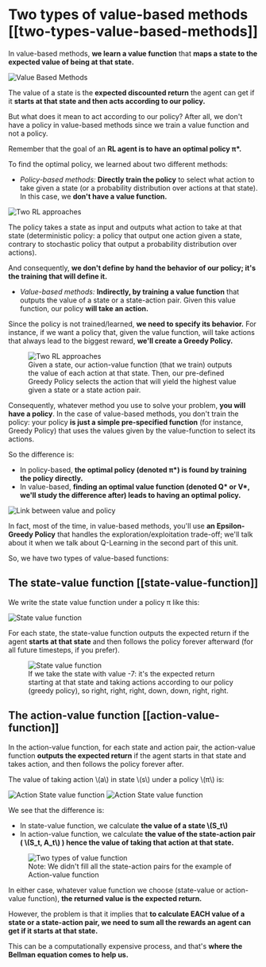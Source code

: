 # Two types of value-based methods [[two-types-value-based-methods]]

In value-based methods, **we learn a value function** that **maps a state to the expected value of being at that state.**

<img src="https://huggingface.co/datasets/huggingface-deep-rl-course/course-images/resolve/main/en/unit3/vbm-1.jpg" alt="Value Based Methods"/>

The value of a state is the **expected discounted return** the agent can get if it **starts at that state and then acts according to our policy.**

<Tip>
But what does it mean to act according to our policy? After all, we don't have a policy in value-based methods since we train a value function and not a policy.
</Tip>

Remember that the goal of an **RL agent is to have an optimal policy π\*.**

To find the optimal policy, we learned about two different methods:

- *Policy-based methods:* **Directly train the policy** to select what action to take given a state (or a probability distribution over actions at that state). In this case, we **don't have a value function.**

<img src="https://huggingface.co/datasets/huggingface-deep-rl-course/course-images/resolve/main/en/unit3/two-approaches-2.jpg" alt="Two RL approaches"/>

The policy takes a state as input and outputs what action to take at that state (deterministic policy: a policy that output one action given a state, contrary to stochastic policy that output a probability distribution over actions).

And consequently, **we don't define by hand the behavior of our policy; it's the training that will define it.**

- *Value-based methods:* **Indirectly, by training a value function** that outputs the value of a state or a state-action pair. Given this value function, our policy **will take an action.**

Since the policy is not trained/learned, **we need to specify its behavior.** For instance, if we want a policy that, given the value function, will take actions that always lead to the biggest reward, **we'll create a Greedy Policy.**

<figure>
  <img src="https://huggingface.co/datasets/huggingface-deep-rl-course/course-images/resolve/main/en/unit3/two-approaches-3.jpg" alt="Two RL approaches"/>
  <figcaption>Given a state, our action-value function (that we train) outputs the value of each action at that state. Then, our pre-defined Greedy Policy selects the action that will yield the highest value given a state or a state action pair.</figcaption>
</figure>


Consequently, whatever method you use to solve your problem, **you will have a policy**. In the case of value-based methods, you don't train the policy: your policy **is just a simple pre-specified function** (for instance, Greedy Policy) that uses the values given by the value-function to select its actions.

So the difference is:

- In policy-based, **the optimal policy (denoted π\*) is found by training the policy directly.**
- In value-based, **finding an optimal value function (denoted Q\* or V\*, we'll study the difference after) leads to having an optimal policy.**

<img src="https://huggingface.co/datasets/huggingface-deep-rl-course/course-images/resolve/main/en/unit3/link-value-policy.jpg" alt="Link between value and policy"/>

In fact, most of the time, in value-based methods, you'll use **an Epsilon-Greedy Policy** that handles the exploration/exploitation trade-off; we'll talk about it when we talk about Q-Learning in the second part of this unit.


So, we have two types of value-based functions:

## The state-value function [[state-value-function]]

We write the state value function under a policy π like this:

<img src="https://huggingface.co/datasets/huggingface-deep-rl-course/course-images/resolve/main/en/unit3/state-value-function-1.jpg" alt="State value function"/>

For each state, the state-value function outputs the expected return if the agent **starts at that state** and then follows the policy forever afterward (for all future timesteps, if you prefer).

<figure>
<img src="https://huggingface.co/datasets/huggingface-deep-rl-course/course-images/resolve/main/en/unit3/state-value-function-2.jpg" alt="State value function"/>
  <figcaption>If we take the state with value -7: it's the expected return starting at that state and taking actions according to our policy (greedy policy), so right, right, right, down, down, right, right.</figcaption>
</figure>


## The action-value function [[action-value-function]]

In the action-value function, for each state and action pair, the action-value function **outputs the expected return** if the agent starts in that state and takes action, and then follows the policy forever after.

The value of taking action \\(a\\) in state \\(s\\) under a policy \\(π\\) is:

<img src="https://huggingface.co/datasets/huggingface-deep-rl-course/course-images/resolve/main/en/unit3/action-state-value-function-1.jpg" alt="Action State value function"/>
<img src="https://huggingface.co/datasets/huggingface-deep-rl-course/course-images/resolve/main/en/unit3/action-state-value-function-2.jpg" alt="Action State value function"/>


We see that the difference is:

- In state-value function, we calculate **the value of a state \\(S_t\\)**
- In action-value function, we calculate **the value of the state-action pair ( \\(S_t, A_t\\) ) hence the value of taking that action at that state.**

<figure>
  <img src="https://huggingface.co/datasets/huggingface-deep-rl-course/course-images/resolve/main/en/unit3/two-types.jpg" alt="Two types of value function"/>
  <figcaption>
Note: We didn't fill all the state-action pairs for the example of Action-value function</figcaption>
</figure>


In either case, whatever value function we choose (state-value or action-value function), **the returned value is the expected return.**

However, the problem is that it implies that **to calculate EACH value of a state or a state-action pair, we need to sum all the rewards an agent can get if it starts at that state.**

This can be a computationally expensive process, and that's **where the Bellman equation comes to help us.**